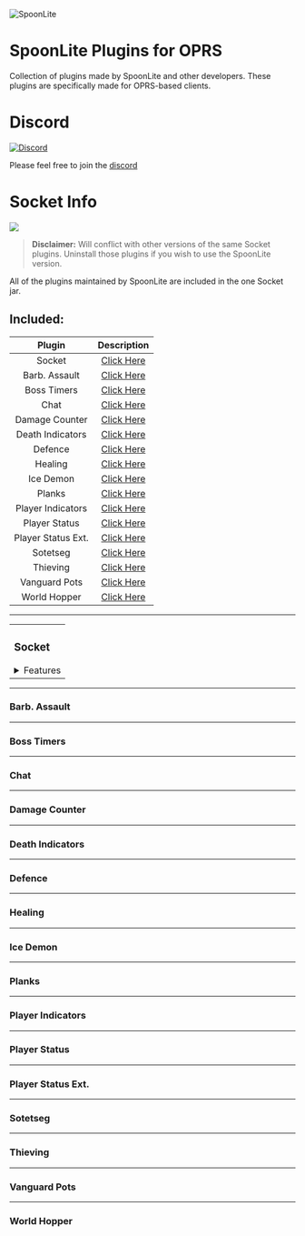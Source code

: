 ![SpoonLite](https://raw.githubusercontent.com/SpoonLite/spoon-plugins/main/SpoonLiteDisc.png)
# SpoonLite Plugins for OPRS
Collection of plugins made by SpoonLite and other developers. These plugins are specifically made for OPRS-based clients.
# Discord 
[![Discord](https://img.shields.io/discord/603461130257432592.svg)](https://discord.gg/mZvA6My)

Please feel free to join the [discord](https://discord.gg/mZvA6My)
# Socket Info
<img src="https://img.shields.io/badge/version-1.0.8-blue?style=flat-square">

> **Disclaimer:** Will conflict with other versions of the same Socket plugins. Uninstall those plugins if you wish to use the SpoonLite version.

All of the plugins maintained by SpoonLite are included in the one Socket jar.

## Included:
| Plugin             | Description                         |
|:------------------:|:-----------------------------------:|
| Socket             | [Click Here](#socket)               |
| Barb. Assault      | [Click Here](#barb.-assault)        |
| Boss Timers        | [Click Here](#boss-timers)          |
| Chat               | [Click Here](#chat)                 |
| Damage Counter     | [Click Here](#damage-counter)       |
| Death Indicators   | [Click Here](#death-indicators)     |
| Defence            | [Click Here](#defence)              |
| Healing            | [Click Here](#healing)              |
| Ice Demon          | [Click Here](#ice-emon)             |
| Planks             | [Click Here](#planks)               |
| Player Indicators  | [Click Here](#player-indicators)    |
| Player Status      | [Click Here](#player-status)        |
| Player Status Ext. | [Click Here](#player-status-ext.)   |
| Sotetseg           | [Click Here](#sotetseg)             |
| Thieving           | [Click Here](#thieving)             |
| Vanguard Pots      | [Click Here](#vanguard-pots)        |
| World Hopper       | [Click Here](#world-hopper)         |

---
<table>
<tr>
<td>
    
### Socket
<details>
    <summary>Features</summary>
    
```diff
+ 3 Server Address Options - American [Yuri], Aus [McNeill], Custom
+ Option to disable join/leave chat messages
+ Show connection infobox [Green if connected, red if disconnected]
```
</details>

</td>
</tr>
</table>    
    
---

### Barb. Assault

---

### Boss Timers

---

### Chat

---

### Damage Counter

---

### Death Indicators

---

### Defence

---

### Healing

---

### Ice Demon

---

### Planks

---

### Player Indicators

---

### Player Status

---

### Player Status Ext.

---

### Sotetseg

---

### Thieving

---

### Vanguard Pots

---

### World Hopper
